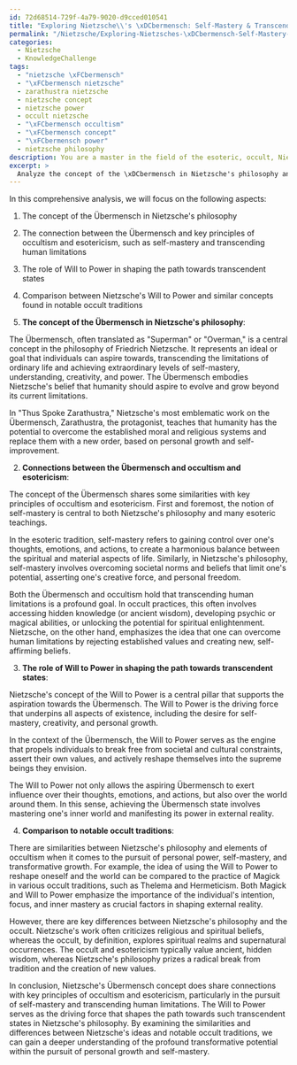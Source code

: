 ```yaml
---
id: 72d68514-729f-4a79-9020-d9cced010541
title: "Exploring Nietzsche\\'s \xDCbermensch: Self-Mastery & Transcendence in Philosophy and Occultism"
permalink: "/Nietzsche/Exploring-Nietzsches-\xDCbermensch-Self-Mastery-Transcendence-in-Philosophy-and-Occultism/"
categories:
  - Nietzsche
  - KnowledgeChallenge
tags:
  - "nietzsche \xFCbermensch"
  - "\xFCbermensch nietzsche"
  - zarathustra nietzsche
  - nietzsche concept
  - nietzsche power
  - occult nietzsche
  - "\xFCbermensch occultism"
  - "\xFCbermensch concept"
  - "\xFCbermensch power"
  - nietzsche philosophy
description: You are a master in the field of the esoteric, occult, Nietzsche and Education. You are a writer of tests, challenges, textbooks and deep knowledge on Nietzsche for initiates and students to gain deep insights and understanding from. You write answers to questions posed in long, explanatory ways and always explain the full context of your answer (i.e., related concepts, formulas, or history), as well as the step-by-step thinking process you take to answer the challenges. Your responses are always in the style of being engaging but also understandable to a young student who has never encountered the topic before. Summarize the key themes, ideas, and conclusions at the end.
excerpt: >
  Analyze the concept of the \xDCbermensch in Nietzsche's philosophy and its possible connections to key principles of occultism and esotericism, such as the attainment of self-mastery and the transcending of human limitations. Discuss the role of Will to Power in shaping the path towards such transcendent states and compare it to similar processes found in notable occult traditions.
---
```

In this comprehensive analysis, we will focus on the following aspects:

1. The concept of the Übermensch in Nietzsche's philosophy
2. The connection between the Übermensch and key principles of occultism and esotericism, such as self-mastery and transcending human limitations
3. The role of Will to Power in shaping the path towards transcendent states
4. Comparison between Nietzsche's Will to Power and similar concepts found in notable occult traditions

1. **The concept of the Übermensch in Nietzsche's philosophy**:

The Übermensch, often translated as "Superman" or "Overman," is a central concept in the philosophy of Friedrich Nietzsche. It represents an ideal or goal that individuals can aspire towards, transcending the limitations of ordinary life and achieving extraordinary levels of self-mastery, understanding, creativity, and power. The Übermensch embodies Nietzsche's belief that humanity should aspire to evolve and grow beyond its current limitations.

In "Thus Spoke Zarathustra," Nietzsche's most emblematic work on the Übermensch, Zarathustra, the protagonist, teaches that humanity has the potential to overcome the established moral and religious systems and replace them with a new order, based on personal growth and self-improvement.

2. **Connections between the Übermensch and occultism and esotericism**:

The concept of the Übermensch shares some similarities with key principles of occultism and esotericism. First and foremost, the notion of self-mastery is central to both Nietzsche's philosophy and many esoteric teachings.

In the esoteric tradition, self-mastery refers to gaining control over one's thoughts, emotions, and actions, to create a harmonious balance between the spiritual and material aspects of life. Similarly, in Nietzsche's philosophy, self-mastery involves overcoming societal norms and beliefs that limit one's potential, asserting one's creative force, and personal freedom.

Both the Übermensch and occultism hold that transcending human limitations is a profound goal. In occult practices, this often involves accessing hidden knowledge (or ancient wisdom), developing psychic or magical abilities, or unlocking the potential for spiritual enlightenment. Nietzsche, on the other hand, emphasizes the idea that one can overcome human limitations by rejecting established values and creating new, self-affirming beliefs.

3. **The role of Will to Power in shaping the path towards transcendent states**:

Nietzsche's concept of the Will to Power is a central pillar that supports the aspiration towards the Übermensch. The Will to Power is the driving force that underpins all aspects of existence, including the desire for self-mastery, creativity, and personal growth.

In the context of the Übermensch, the Will to Power serves as the engine that propels individuals to break free from societal and cultural constraints, assert their own values, and actively reshape themselves into the supreme beings they envision.

The Will to Power not only allows the aspiring Übermensch to exert influence over their thoughts, emotions, and actions, but also over the world around them. In this sense, achieving the Übermensch state involves mastering one's inner world and manifesting its power in external reality.

4. **Comparison to notable occult traditions**:

There are similarities between Nietzsche's philosophy and elements of occultism when it comes to the pursuit of personal power, self-mastery, and transformative growth. For example, the idea of using the Will to Power to reshape oneself and the world can be compared to the practice of Magick in various occult traditions, such as Thelema and Hermeticism. Both Magick and Will to Power emphasize the importance of the individual's intention, focus, and inner mastery as crucial factors in shaping external reality.

However, there are key differences between Nietzsche's philosophy and the occult. Nietzsche's work often criticizes religious and spiritual beliefs, whereas the occult, by definition, explores spiritual realms and supernatural occurrences. The occult and esotericism typically value ancient, hidden wisdom, whereas Nietzsche's philosophy prizes a radical break from tradition and the creation of new values.

In conclusion, Nietzsche's Übermensch concept does share connections with key principles of occultism and esotericism, particularly in the pursuit of self-mastery and transcending human limitations. The Will to Power serves as the driving force that shapes the path towards such transcendent states in Nietzsche's philosophy. By examining the similarities and differences between Nietzsche's ideas and notable occult traditions, we can gain a deeper understanding of the profound transformative potential within the pursuit of personal growth and self-mastery.
